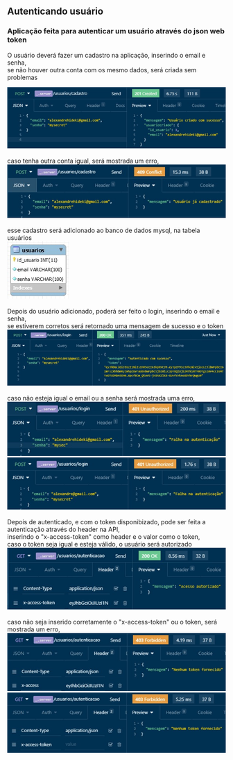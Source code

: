 ## Autenticando usuário
### Aplicação feita para autenticar um usuário através do json web token
<!-- <div><img src=""></div> -->
O usuário deverá fazer um cadastro na aplicação, inserindo o email e senha,
<br>
se não houver outra conta com os mesmo dados, será criada sem problemas
<br>
<div><img src="https://github.com/Alexandrehideki13/autenticando-usuario/blob/master/imgs/cadastro-created-201.jpeg"></div>
<br>
caso tenha outra conta igual, será mostrada um erro,
<div><img src="https://github.com/Alexandrehideki13/autenticando-usuario/blob/master/imgs/cadastro--conflit-409.jpeg"></div>
<br>
esse cadastro será adicionado ao banco de dados mysql, na tabela usuários
<div><img src="https://github.com/Alexandrehideki13/autenticando-usuario/blob/master/imgs/tabela-usuarios.jpeg"></div>
<br>
Depois do usuário adicionado, poderá ser feito o login, inserindo o email e senha,<br>
se estiverem corretos será retornado uma mensagem de sucesso e o token
<div><img src="https://github.com/Alexandrehideki13/autenticando-usuario/blob/master/imgs/login-ok-200.jpeg"></div>
<br>
caso não esteja igual o email ou a senha será mostrada uma erro,
<div><img src="https://github.com/Alexandrehideki13/autenticando-usuario/blob/master/imgs/login-unauthorized-401.jpeg"><img src="https://github.com/Alexandrehideki13/autenticando-usuario/blob/master/imgs/login-unauthorized-401-2.jpeg"></div>
<br>
Depois de autenticado, e com o token disponibizado, pode ser feita a autenticação através do header na API,<br>
inserindo o "x-access-token" como header e o valor como o token,<br> 
caso o token seja igual e esteja válido, o usuário será autorizado
<div><img src="https://github.com/Alexandrehideki13/autenticando-usuario/blob/master/imgs/autorizacao-ok-200.jpeg"></div>
<br>
caso não seja inserido corretamente o "x-access-token" ou o token, será mostrada um erro,
<div><img src="https://github.com/Alexandrehideki13/autenticando-usuario/blob/master/imgs/autorizacao-forbidden-403-2.jpeg"></div>
<div><img src="https://github.com/Alexandrehideki13/autenticando-usuario/blob/master/imgs/autorizacao-forbidden-403-1.jpeg"></div>
<br>
